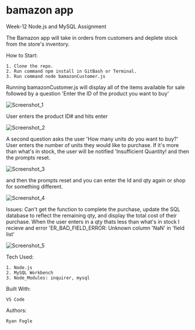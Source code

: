 # bamazon app
Week-12 Node.js and MySQL Assignment 


The Bamazon app will take in orders from customers and deplete stock from the store's inventory.


How to Start:

    1. Clone the repo. 
    2. Run command npm install in GitBash or Terminal. 
    3. Run command node bamazonCustomer.js


Running bamazonCustomer.js will display all of the items available for sale followed
by a question 'Enter the ID of the product you want to buy' 

![Screenshot_1]()


User enters the product ID# and hits enter 

![Screenshot_2]()

A second question asks the user 'How many units do you want to buy?' User enters the number of units they would like to purchase. If it's more than what's in stock, the user will be notified 'Insufficient Quantity! and then the prompts reset.


![Screenshot_3]()

and then the prompts reset and you can enter the Id and qty again or shop for something different.

![Screenshot_4]()

Issues: 
    Can't get the function to complete the purchase, update the SQL database to reflect the remaining qty, and display the total cost of their purchase. 
    When the user enters in a qty thats less than what's in stock I recieve and error 'ER_BAD_FIELD_ERROR: Unknown column 'NaN' in 'field list' 

![Screenshot_5]()



Tech Used: 

    1. Node.js 
    2. MySQL Workbench 
    3. Node_Modules: inquirer, mysql 

Built With: 

    VS Code 

Authors: 

    Ryan Fogle 

